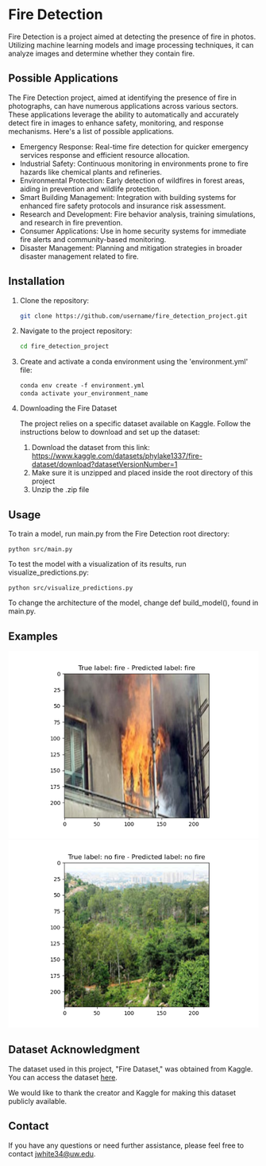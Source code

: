 # Fire Detection

Fire Detection is a project aimed at detecting the presence of fire in photos. Utilizing machine learning models and
image processing techniques, it can analyze images and determine whether they contain fire.

## Possible Applications

The Fire Detection project, aimed at identifying the presence of fire in photographs, can have numerous applications
across various sectors. These applications leverage the ability to automatically and accurately detect fire in images to
enhance safety, monitoring, and response mechanisms. Here's a list of possible applications.

- Emergency Response: Real-time fire detection for quicker emergency services response and efficient resource
  allocation.
- Industrial Safety: Continuous monitoring in environments prone to fire hazards like chemical plants and refineries.
- Environmental Protection: Early detection of wildfires in forest areas, aiding in prevention and wildlife protection.
- Smart Building Management: Integration with building systems for enhanced fire safety protocols and insurance risk
  assessment.
- Research and Development: Fire behavior analysis, training simulations, and research in fire prevention.
- Consumer Applications: Use in home security systems for immediate fire alerts and community-based monitoring.
- Disaster Management: Planning and mitigation strategies in broader disaster management related to fire.

## Installation

1. Clone the repository:
   ```bash
   git clone https://github.com/username/fire_detection_project.git
   ```


2. Navigate to the project repository:
    ```bash
    cd fire_detection_project
    ```

3. Create and activate a conda environment using the 'environment.yml' file:
    ```
    conda env create -f environment.yml
    conda activate your_environment_name
    ```
4. Downloading the Fire Dataset

   The project relies on a specific dataset available on Kaggle. Follow the instructions below to download and set up
   the dataset:
    1. Download the dataset from this
       link: https://www.kaggle.com/datasets/phylake1337/fire-dataset/download?datasetVersionNumber=1
    2. Make sure it is unzipped and placed inside the root directory of this project
    3. Unzip the .zip file

## Usage

To train a model, run main.py from the Fire Detection root directory:

    python src/main.py

To test the model with a visualization of its results, run visualize_predictions.py:

    python src/visualize_predictions.py

To change the architecture of the model, change def build_model(), found in main.py.

## Examples

![Fire Example](src/results/result_0.png?raw=true "Fire Correctly Predicted")
![No Fire Example](src/results/result_1.png?raw=true "No Fire Correctly Predicted")

## Dataset Acknowledgment

The dataset used in this project, "Fire Dataset," was obtained from Kaggle. You can access the
dataset [here](https://www.kaggle.com/datasets/phylake1337/fire-dataset).

We would like to thank the creator and Kaggle for making this dataset publicly available.


## Contact

If you have any questions or need further assistance, please feel free to
contact [jwhite34@uw.edu](mailto:jwhite34@uw.edu).
